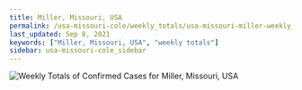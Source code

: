 ```yaml
---
title: Miller, Missouri, USA
permalink: /usa-missouri-cole/weekly_totals/usa-missouri-miller-weekly_totals.html
last_updated: Sep 8, 2021
keywords: ["Miller, Missouri, USA", "weekly totals"]
sidebar: usa-missouri-cole_sidebar
---
```


![Weekly Totals of Confirmed Cases for Miller, Missouri, USA](/covid_tracker/images/graphs/usa-missouri-miller-weekly_totals_graph.png)

